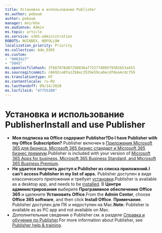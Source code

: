 ```yaml
---
title: Установка и использование Publisher
ms.author: pebaum
author: pebaum
manager: mnirkhe
ms.audience: Admin
ms.topic: article
ms.service: o365-administration
ROBOTS: NOINDEX, NOFOLLOW
localization_priority: Priority
ms.collection: Adm_O365
ms.custom:
- "9002627"
- "5045"
ms.openlocfilehash: 3f687878d87290838af72277d095f9302653a453
ms.sourcegitcommit: c6692ce0fa1358ec3529e59ca0ecdfdea4cdc759
ms.translationtype: HT
ms.contentlocale: ru-RU
ms.lasthandoff: 09/14/2020
ms.locfileid: "47755288"
---
```

# <a name="install-and-use-publisher"></a><span data-ttu-id="59ee3-102">Установка и использование Publisher</span><span class="sxs-lookup"><span data-stu-id="59ee3-102">Install and use Publisher</span></span>

- <span data-ttu-id="59ee3-103">**Моя подписка на Office содержит Publisher?**</span><span class="sxs-lookup"><span data-stu-id="59ee3-103">**Do I have Publisher with my Office Subscription?**</span></span> <span data-ttu-id="59ee3-104">Publisher включен в [Приложения Microsoft 365 для бизнеса, Microsoft 365 бизнес стандарт и Microsoft 365 бизнес премиум](https://products.office.com/compare-all-microsoft-office-products?activetab=tab:primaryr2).</span><span class="sxs-lookup"><span data-stu-id="59ee3-104">Publisher is included with your version of [Microsoft 365 Apps for business, Microsoft 365 Business Standard, and Microsoft 365 Business Premium](https://products.office.com/compare-all-microsoft-office-products?activetab=tab:primaryr2).</span></span>
- <span data-ttu-id="59ee3-105">**Не удается получить доступ к Publisher из списка приложений.**</span><span class="sxs-lookup"><span data-stu-id="59ee3-105">**I can't access Publisher in my list of apps.**</span></span>  <span data-ttu-id="59ee3-106">Publisher доступен в виде классического приложения и требует [установки](https://support.office.com/article/Install-Office-apps-from-Office-365-dcf2d841-dac7-455b-9a77-fc8f7ee92702).</span><span class="sxs-lookup"><span data-stu-id="59ee3-106">Publisher is available as a desktop app, and needs to be [installed](https://support.office.com/article/Install-Office-apps-from-Office-365-dcf2d841-dac7-455b-9a77-fc8f7ee92702).</span></span> <span data-ttu-id="59ee3-107">В **Центре администрирования** выберите **Программное обеспечение Office 365** и щелкните **Установить Office**.</span><span class="sxs-lookup"><span data-stu-id="59ee3-107">From the **Admin Center**, choose **Office 365 software**, and then click **Install Office**.</span></span> <span data-ttu-id="59ee3-108">**Примечание**. Publisher доступен для ПК и недоступен на Mac.</span><span class="sxs-lookup"><span data-stu-id="59ee3-108">**Note**: Publisher is available as as PC app and not available on Mac.</span></span>
- <span data-ttu-id="59ee3-109">Дополнительные сведения о Publisher см. в разделе [Справка и обучение по Publisher](https://support.office.com/publisher).</span><span class="sxs-lookup"><span data-stu-id="59ee3-109">For more information about Publisher, see [Publisher help & training](https://support.office.com/publisher).</span></span>
